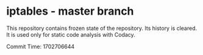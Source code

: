 # iptables - master branch

This repository contains frozen state of the repository.
Its history is cleared. It is used only for static code
analysis with Codacy.

Commit Time: 1702706644